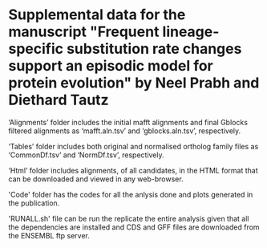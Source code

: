 # Supplemental data for the manuscript "Frequent lineage-specific substitution rate changes support an episodic model for protein evolution" by Neel Prabh and Diethard Tautz
‘Alignments’ folder includes the initial mafft alignments and final Gblocks filtered alignments as ‘mafft.aln.tsv’ and ‘gblocks.aln.tsv’, respectively.

‘Tables’ folder includes both original and normalised ortholog family files as ‘CommonDf.tsv’ and ‘NormDf.tsv’, respectively.

‘Html’ folder includes alignments, of all candidates, in the HTML format that can be downloaded and viewed in any web-browser.

'Code' folder has the codes for all the anlysis done and plots generated in the publication.

'RUNALL.sh' file can be run the replicate the entire analysis given that all the dependencies are installed and CDS and GFF files are downloaded from the ENSEMBL ftp server.
